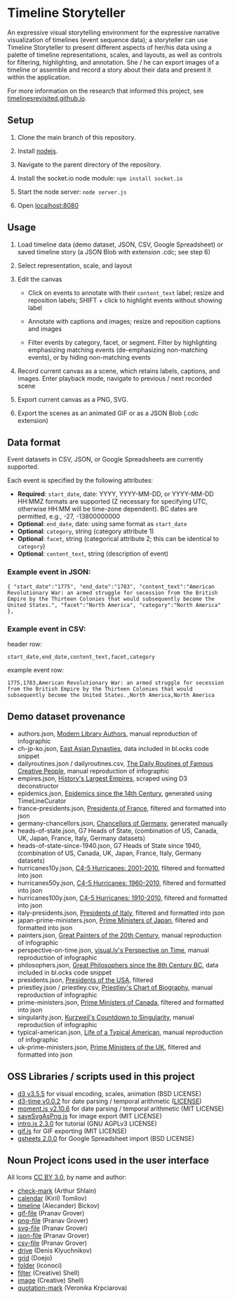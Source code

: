 # Timeline Storyteller

An expressive visual storytelling environment for the expressive narrative visualization of timelines (event sequence data); a storyteller can use Timeline Storyteller to present different aspects of her/his data using a palette of timeline representations, scales, and layouts, as well as controls for filtering, highlighting, and annotation. She / he can export images of a timeline or assemble and record a story about their data and present it within the application.

For more information on the research that informed this project, see [timelinesrevisited.github.io](https://timelinesrevisited.github.io/).

## Setup

1. Clone the main branch of this repository.

2. Install [nodejs](https://nodejs.org/).

3. Navigate to the parent directory of the repository.

4. Install the socket.io node module: `npm install socket.io`

4. Start the node server: `node server.js`

5. Open [localhost:8080](http://localhost:8080/)

## Usage

1. Load timeline data (demo dataset, JSON, CSV, Google Spreadsheet) or saved timeline story (a JSON Blob with extension .cdc; see step 6)

2. Select representation, scale, and layout

3. Edit the canvas

	* Click on events to annotate with their `content_text` label; resize and reposition labels; SHIFT + click to highlight events without showing label

	* Annotate with captions and images; resize and reposition captions and images

 	* Filter events by category, facet, or segment. Filter by highlighting emphasizing matching events (de-emphasizing non-matching events), or by hiding non-matching events

4. Record current canvas as a scene, which retains labels, captions, and images. Enter playback mode, navigate to previous / next recorded scene

5. Export current canvas as a PNG, SVG.

6. Export the scenes as an animated GIF or as a JSON Blob (.cdc extension)

## Data format

Event datasets in CSV, JSON, or Google Spreadsheets are currently supported.

Each event is specified by the following attributes:

- __Required__: `start_date`, date: YYYY, YYYY-MM-DD, or YYYY-MM-DD HH:MMZ formats are supported (Z necessary for specifying UTC, otherwise HH:MM will be time-zone dependent). BC dates are permitted, e.g., -27, -13800000000
- __Optional__: `end_date`, date: using same format as `start_date`
- __Optional__: `category`, string (category attribute 1)
- __Optional__: `facet`, string (categorical attribute 2; this can be identical to `category`)
- __Optional__: `content_text`, string (description of event)

### Example event in JSON:

`{
  "start_date":"1775",
  "end_date":"1783",
  "content_text":"American Revolutionary War: an armed struggle for secession from the British Empire by the Thirteen Colonies that would subsequently become the United States.",
  "facet":"North America",
  "category":"North America"
},`

### Example event in CSV:

header row:

`start_date,end_date,content_text,facet,category`

example event row:

`1775,1783,American Revolutionary War: an armed struggle for secession from the British Empire by the Thirteen Colonies that would subsequently become the United States.,North America,North America`

## Demo dataset provenance

- authors.json, [Modern Library Authors](http://www.brainpickings.org/2013/11/29/accurat-modern-library/), manual reproduction of infographic
- ch-jp-ko.json, [East Asian Dynasties](http://bl.ocks.org/bunkat/2338034), data included in bl.ocks code snippet
- dailyroutines.json / dailyroutines.csv, [The Daily Routines of Famous Creative People](https://podio.com/site/creative-routines), manual reproduction of infographic
- empires.json, [History's Largest Empires](http://nowherenearithaca.github.io/empires/index.html), scraped using D3 deconstructor
- epidemics.json, [Epidemics since the 14th Century](https://en.wikipedia.org/wiki/List_of_epidemics), generated using TimeLineCurator
- france-presidents.json, [Presidents of France](http://www.downloadexcelfiles.com/fr_en/download-excel-file-list-presidents-france), filtered and formatted into json
- germany-chancellors.json, [Chancellors of Germany](https://en.wikipedia.org/wiki/List_of_Chancellors_of_Germany), generated manually
- heads-of-state.json, G7 Heads of State, (combination of US, Canada, UK, Japan, France, Italy, Germany datasets)
- heads-of-state-since-1940.json, G7 Heads of State since 1940, (combination of US, Canada, UK, Japan, France, Italy, Germany datasets)
- hurricanes10y.json, [C4-5 Hurricanes: 2001-2010](http://www.aoml.noaa.gov/hrd/hurdat/easyread-2011.html), filtered and formatted into json
- hurricanes50y.json, [C4-5 Hurricanes: 1960-2010](http://www.aoml.noaa.gov/hrd/hurdat/easyread-2011.html), filtered and formatted into json
- hurricanes100y.json, [C4-5 Hurricanes: 1910-2010](http://www.aoml.noaa.gov/hrd/hurdat/easyread-2011.html), filtered and formatted into json
- italy-presidents.json, [Presidents of Italy](http://www.downloadexcelfiles.com/it_en/download-excel-file-list-presidents-italy), filtered and formatted into json
- japan-prime-ministers.json, [Prime Ministers of Japan](http://www.downloadexcelfiles.com/jp_en/download-excel-file-list-prime-ministers-japan), filtered and formatted into json
- painters.json, [Great Painters of the 20th Century](http://www.brainpickings.org/2013/06/07/painters-lives-accurat-giorgia-lupi/), manual reproduction of infographic
- perspective-on-time.json, [visual.ly's Perspective on Time](http://visual.ly/perspective-time), manual reproduction of infographic
- philosophers.json, [Great Philosophers since the 8th Century BC](http://bl.ocks.org/rengel-de/5603464), data included in bl.ocks code snippet
- presidents.json, [Presidents of the USA](https://raw.githubusercontent.com/hitch17/sample-data/master/presidents.json), filtered
- priestley.json / priestley.csv, [Priestley's Chart of Biography](https://upload.wikimedia.org/wikipedia/commons/9/98/PriestleyChart.gif), manual reproduction of infographic
- prime-ministers.json, [Prime Ministers of Canada](http://www.downloadexcelfiles.com/ca_en/download-excel-file-list-prime-ministers-canada), filtered and formatted into json
- singularity.json, [Kurzweil's Countdown to Singularity](http://www.singularity.com/images/charts/CountdowntoSingularityLog.jpg), manual reproduction of infographic
- typical-american.json, [Life of a Typical American](http://waitbutwhy.com/2014/05/life-weeks.html), manual reproduction of infographic
- uk-prime-ministers.json, [Prime Ministers of the UK](http://www.downloadexcelfiles.com/gb_en/download-excel-file-list-prime-ministers-uk), filtered and formatted into json

## OSS Libraries / scripts used in this project

- [d3 v3.5.5](http://d3js.org/) for visual encoding, scales, animation (BSD LICENSE)
- [d3-time v0.0.2](https://github.com/d3/d3-time) for date parsing / temporal arithmetic ([LICENSE](https://github.com/d3/d3-time/blob/master/LICENSE))
- [moment.js v2.10.6](http://momentjs.com/) for date parsing / temporal arithmetic (MIT LICENSE)
- [saveSvgAsPng.js](https://github.com/exupero/saveSvgAsPng) for image export (MIT LICENSE)
- [intro.js 2.3.0](http://usablica.github.com/intro.js/) for tutorial (GNU AGPLv3 LICENSE)
- [gif.js](https://github.com/jnordberg/gif.js) for GIF exporting (MIT LICENSE)
- [gsheets 2.0.0](https://github.com/interactivethings/gsheets) for Google Spreadsheet import (BSD LICENSE)

## Noun Project icons used in the user interface

All Icons [CC BY 3.0](https://creativecommons.org/licenses/by/3.0/us/), by name and author:

- [check-mark](https://thenounproject.com/term/check-mark/608852) (Arthur Shlain)
- [calendar](https://thenounproject.com/term/calendar/38869) (Kiril) Tomilov)
- [timeline](https://thenounproject.com/term/timeline/152347) (Alecander) Bickov)
- [gif-file](https://thenounproject.com/term/gif-file/446903) (Pranav Grover)
- [png-file](https://thenounproject.com/term/png-file/446907) (Pranav Grover)
- [svg-file](https://thenounproject.com/term/svg-file/446904) (Pranav Grover)
- [json-file](https://thenounproject.com/term/json-file/446959) (Pranav Grover)
- [csv-file](https://thenounproject.com/term/csv-file/446962) (Pranav Grover)
- [drive](https://thenounproject.com/term/drive/128372) (Denis Klyuchnikov)
- [grid](https://thenounproject.com/term/grid/539919) (Doejo)
- [folder](https://thenounproject.com/term/folder/43216) (iconoci)
- [filter](https://thenounproject.com/term/filter/132317) (Creative) Shell)
- [image](https://thenounproject.com/term/image/332296) (Creative) Shell)
- [quotation-mark](https://thenounproject.com/term/quotation-mark/378366) (Veronika Krpciarova)
